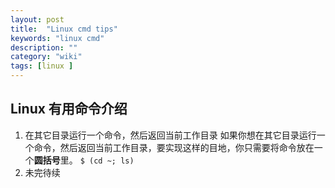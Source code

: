 ```yaml
---
layout: post
title:  "Linux cmd tips"
keywords: "linux cmd"
description: ""
category: "wiki" 
tags: [linux ]
---
```


## Linux 有用命令介绍 ##

1. 在其它目录运行一个命令，然后返回当前工作目录
	如果你想在其它目录运行一个命令，然后返回当前工作目录，要实现这样的目地，你只需要将命令放在一个**圆括号**里。
	`$ (cd ~; ls)`
2. 未完待续
